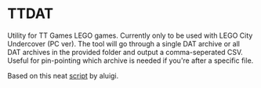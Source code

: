 # TTDAT
Utility for TT Games LEGO games. Currently only to be used with LEGO City Undercover (PC ver). 
The tool will go through a single DAT archive or all DAT archives in the provided folder and output a comma-seperated CSV. Useful for pin-pointing which archive is needed if you're after a specific file.

Based on this neat [script](http://aluigi.altervista.org/bms/ttgames.bms) by aluigi.

